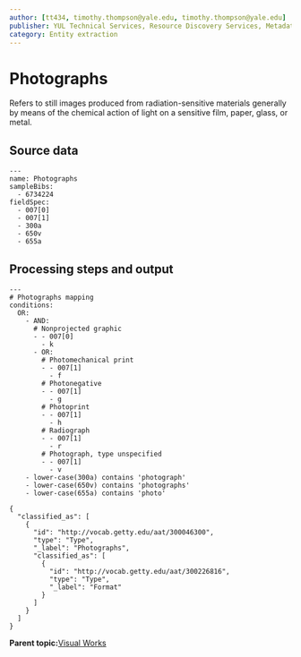 ```yaml
---
author: [tt434, timothy.thompson@yale.edu, timothy.thompson@yale.edu]
publisher: YUL Technical Services, Resource Discovery Services, Metadata Services Unit
category: Entity extraction
---
```


# Photographs

Refers to still images produced from radiation-sensitive materials generally by means of the chemical action of light on a sensitive film, paper, glass, or metal.

## Source data

```
---
name: Photographs
sampleBibs:
  - 6734224
fieldSpec: 
  - 007[0]
  - 007[1]
  - 300a
  - 650v
  - 655a
```

## Processing steps and output

```
---
# Photographs mapping
conditions:
  OR:
    - AND:    
      # Nonprojected graphic
      - - 007[0]
        - k
      - OR:
        # Photomechanical print
        - - 007[1]
          - f          
        # Photonegative
        - - 007[1]
          - g
        # Photoprint
        - - 007[1]
          - h
        # Radiograph
        - - 007[1]
          - r
        # Photograph, type unspecified
        - - 007[1]
          - v
    - lower-case(300a) contains 'photograph'
    - lower-case(650v) contains 'photographs'
    - lower-case(655a) contains 'photo'
```

```
{
  "classified_as": [
    {
      "id": "http://vocab.getty.edu/aat/300046300",
      "type": "Type",
      "_label": "Photographs",
      "classified_as": [
        {
          "id": "http://vocab.getty.edu/aat/300226816",
          "type": "Type",
          "_label": "Format"
        }
      ]
    }
  ]    		
}
```

**Parent topic:**[Visual Works](../../concepts/supertypes/imageformats.md)

